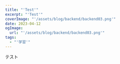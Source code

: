 ```yaml
---
title: "'Test'"
excerpt: "'Test'"
coverImage: "'/assets/blog/backend/backend03.png'"
date: 2023-04-12
ogImage:
  url: "'/assets/blog/backend/backend03.png'"
tags:
  - "'学習'"
---
```

テスト